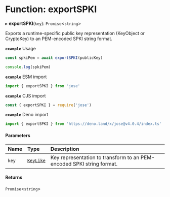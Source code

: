 # Function: exportSPKI

▸ **exportSPKI**(`key`): `Promise`<`string`\>

Exports a runtime-specific public key representation (KeyObject or CryptoKey) to an PEM-encoded SPKI string format.

**`example`** Usage
```js
const spkiPem = await exportSPKI(publicKey)

console.log(spkiPem)
```

**`example`** ESM import
```js
import { exportSPKI } from 'jose'
```

**`example`** CJS import
```js
const { exportSPKI } = require('jose')
```

**`example`** Deno import
```js
import { exportSPKI } from 'https://deno.land/x/jose@v4.0.4/index.ts'
```

#### Parameters

| Name | Type | Description |
| :------ | :------ | :------ |
| `key` | [`KeyLike`](../types/types.KeyLike.md) | Key representation to transform to an PEM-encoded SPKI string format. |

#### Returns

`Promise`<`string`\>

